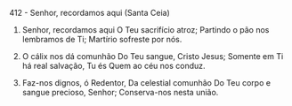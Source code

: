 412 - Senhor, recordamos aqui (Santa Ceia)

1. Senhor, recordamos aqui
   O Teu sacrifício atroz;
   Partindo o pão nos lembramos de Ti;
   Martírio sofreste por nós.

2. O cálix nos dá comunhão
   Do Teu sangue, Cristo Jesus;
   Somente em Ti há real salvação,
   Tu és Quem ao céu nos conduz.

3. Faz-nos dignos, ó Redentor,
   Da celestial comunhão
   Do Teu corpo e sangue precioso, Senhor;
   Conserva-nos nesta união.
